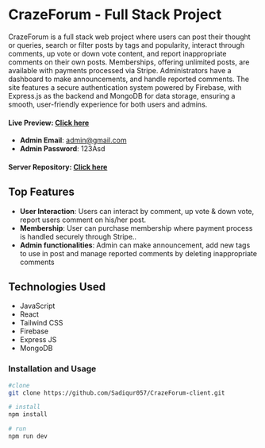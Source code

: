 # CrazeForum - Full Stack Project

CrazeForum is a full stack web project where users can post their thought or queries, search or filter posts by tags and popularity, interact through comments, up vote or down vote content, and report inappropriate comments on their own posts. Memberships, offering unlimited posts, are available with payments processed via Stripe. Administrators have a dashboard to make announcements, and handle reported comments. The site features a secure authentication system powered by Firebase, with Express.js as the backend and MongoDB for data storage, ensuring a smooth, user-friendly experience for both users and admins.

#### Live Preview: [Click here](https://craze-forum.web.app)
- **Admin Email**: admin@gmail.com
- **Admin Password**: 123Asd
#### Server Repository: [Click here](https://github.com/Sadiqur057/CrazeForum-server)

## Top Features

- **User Interaction**: Users can interact by comment, up vote & down vote, report users comment on his/her post.
- **Membership**: User can purchase membership where payment process is handled securely through Stripe..
- **Admin functionalities**: Admin can make announcement, add new tags to use in post and manage reported comments by deleting inappropriate comments

## Technologies Used

 - JavaScript
 - React
 - Tailwind CSS
 - Firebase
 - Express JS
 - MongoDB



### Installation and Usage

```bash
#clone
git clone https://github.com/Sadiqur057/CrazeForum-client.git

# install
npm install

# run
npm run dev